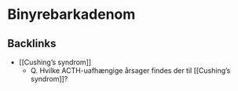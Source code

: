 # Binyrebarkadenom

## Backlinks
* [[Cushing’s syndrom]]
	* Q. Hvilke ACTH-uafhængige årsager findes der til [[Cushing’s syndrom]]?

<!-- {BearID:A9167A7F-C888-4953-BB9E-5EE48CBA2925-21575-0000246640708D8C} -->
